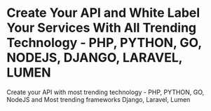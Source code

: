 # Create Your API and White Label Your Services With All Trending Technology - PHP, PYTHON, GO, NODEJS, DJANGO, LARAVEL, LUMEN
Create your API with most trending technology - PHP, PYTHON, GO, NodeJS and Most trending frameworks Django, Laravel, Lumen
